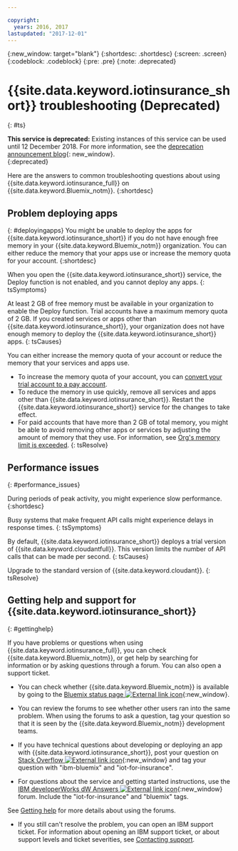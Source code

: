 ```yaml
---

copyright:
  years: 2016, 2017
lastupdated: "2017-12-01"
---
```


<!-- Common attributes used in the template are defined as follows: -->
{:new_window: target="blank"}
{:shortdesc: .shortdesc}
{:screen: .screen}
{:codeblock: .codeblock}
{:pre: .pre}
{:note: .deprecated}


# {{site.data.keyword.iotinsurance_short}} troubleshooting (Deprecated)
{: #ts}

**This service is deprecated:** Existing instances of this service can be used until 12 December 2018. For more information, see the [deprecation announcement blog](https://www.ibm.com/blogs/bluemix/2017/11/iot-for-insurance-on-bluemix-migrated-to-saas-offering/){: new_window}.  
{:deprecated}

Here are the answers to common troubleshooting questions about using {{site.data.keyword.iotinsurance_full}} on {{site.data.keyword.Bluemix_notm}}.
{:shortdesc}

## Problem deploying apps
{: #deployingapps}
You might be unable to deploy the apps for {{site.data.keyword.iotinsurance_short}} if you do not have enough free memory in your {{site.data.keyword.Bluemix_notm}} organization. You can either reduce the memory that your apps use or increase the memory quota for your account.
{:shortdesc}

When you open the {{site.data.keyword.iotinsurance_short}} service, the Deploy function is not enabled, and you cannot deploy any apps.
{: tsSymptoms}

At least 2 GB of free memory must be available in your organization to enable the Deploy function. Trial accounts have a maximum memory quota of 2 GB. If you created services or apps other than {{site.data.keyword.iotinsurance_short}}, your organization does not have enough memory to deploy the {{site.data.keyword.iotinsurance_short}} apps.
{: tsCauses}

You can either increase the memory quota of your account or reduce the memory that your services and apps use.
- To increase the memory quota of your account, you can [convert your trial account to a pay account](https://console.ng.bluemix.net/docs/pricing/index.html#pay-accounts).
- To reduce the memory in use quickly, remove all services and apps other than {{site.data.keyword.iotinsurance_short}}. Restart the {{site.data.keyword.iotinsurance_short}} service for the changes to take effect.
- For paid accounts that have more than 2 GB of total memory, you might be able to avoid removing other apps or services by adjusting the amount of memory that they use. For information, see [Org's memory limit is exceeded](https://console.ng.bluemix.net/docs/troubleshoot/ts_apps.html#ts_outofmemory).
{: tsResolve}

## Performance issues
{: #performance_issues}

During periods of peak activity, you might experience slow performance.
{:shortdesc}

Busy systems that make frequent API calls might experience delays in response times.
{: tsSymptoms}

By default, {{site.data.keyword.iotinsurance_short}} deploys a trial version of {{site.data.keyword.cloudantfull}}. This version limits the number of API calls that can be made per second.
{: tsCauses}

Upgrade to the standard version of {{site.data.keyword.cloudant}}.
{: tsResolve}

## Getting help and support for {{site.data.keyword.iotinsurance_short}}
{: #gettinghelp}

If you have problems or questions when using {{site.data.keyword.iotinsurance_full}}, you can check {{site.data.keyword.Bluemix_notm}}, or get help by searching for information or by asking questions through a forum. You can also open a support ticket.

- You can check whether {{site.data.keyword.Bluemix_notm}} is available by going to the [Bluemix status page ![External link icon](../../icons/launch-glyph.svg)](https://developer.ibm.com/bluemix/support/#status){:new_window}.

- You can review the forums to see whether other users ran into the same problem. When using the forums to ask a question, tag your question so that it is seen by the {{site.data.keyword.Bluemix_notm}} development teams.
  <!--Insert the appropriate Stack Overflow tag for your service for <service_keyword> in URL and text below:  -->
- If you have technical questions about developing or deploying an app with {{site.data.keyword.iotinsurance_short}}, post your question on [Stack Overflow ![External link icon](../../icons/launch-glyph.svg)](http://stackoverflow.com/search?q=iot-insurance+ibm-bluemix){:new_window} and tag your question with "ibm-bluemix" and "iot-for-insurance".
<!--Insert the appropriate dW Answers tag for your service for <service_keyword> in URL below:  -->
- For questions about the service and getting started instructions, use the [IBM developerWorks dW Answers ![External link icon](../../icons/launch-glyph.svg)](https://developer.ibm.com/answers/topics/iot-insurance/?smartspace=bluemix){:new_window} forum. Include the  "iot-for-insurance" and "bluemix" tags.

See [Getting help](https://www.{DomainName}/docs/support/index.html#getting-help) for more details about using the forums.

- If you still can't resolve the problem, you can open an IBM support ticket. For information about opening an IBM support ticket, or about support levels and ticket severities, see [Contacting support](../support/index.html#contacting-support).
